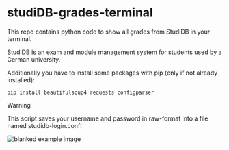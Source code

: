 # studiDB-grades-terminal
This repo contains python code to show all grades from StudiDB in your terminal.

StudiDB is an exam and module management system for students used by a German university.

Additionally you have to install some packages with pip (only if not already installed):
```
pip install beautifulsoup4 requests configparser
```

> [!WARNING]
> This script saves your username and password in raw-format into a file named studidb-login.conf!

![blanked example image](https://github.com/qw3rtz3r/studiDB-grades-terminal/blob/main/blanked-example.png?raw=true)
